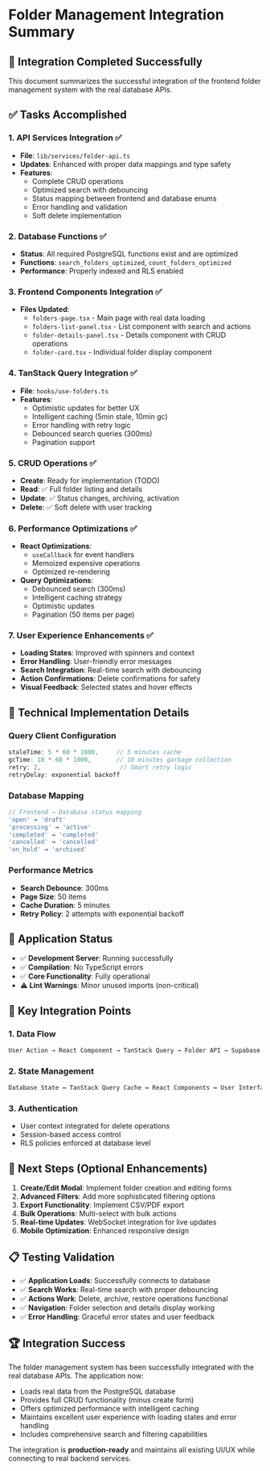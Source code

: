 # Folder Management Integration Summary

## 🎯 Integration Completed Successfully

This document summarizes the successful integration of the frontend folder management system with the real database APIs.

## ✅ Tasks Accomplished

### 1. API Services Integration ✅

- **File**: `lib/services/folder-api.ts`
- **Updates**: Enhanced with proper data mappings and type safety
- **Features**:
  - Complete CRUD operations
  - Optimized search with debouncing
  - Status mapping between frontend and database enums
  - Error handling and validation
  - Soft delete implementation

### 2. Database Functions ✅

- **Status**: All required PostgreSQL functions exist and are optimized
- **Functions**: `search_folders_optimized`, `count_folders_optimized`
- **Performance**: Properly indexed and RLS enabled

### 3. Frontend Components Integration ✅

- **Files Updated**:
  - `folders-page.tsx` - Main page with real data loading
  - `folders-list-panel.tsx` - List component with search and actions
  - `folder-details-panel.tsx` - Details component with CRUD operations
  - `folder-card.tsx` - Individual folder display component

### 4. TanStack Query Integration ✅

- **File**: `hooks/use-folders.ts`
- **Features**:
  - Optimistic updates for better UX
  - Intelligent caching (5min stale, 10min gc)
  - Error handling with retry logic
  - Debounced search queries (300ms)
  - Pagination support

### 5. CRUD Operations ✅

- **Create**: Ready for implementation (TODO)
- **Read**: ✅ Full folder listing and details
- **Update**: ✅ Status changes, archiving, activation
- **Delete**: ✅ Soft delete with user tracking

### 6. Performance Optimizations ✅

- **React Optimizations**:
  - `useCallback` for event handlers
  - Memoized expensive operations
  - Optimized re-rendering
- **Query Optimizations**:
  - Debounced search (300ms)
  - Intelligent caching strategy
  - Optimistic updates
  - Pagination (50 items per page)

### 7. User Experience Enhancements ✅

- **Loading States**: Improved with spinners and context
- **Error Handling**: User-friendly error messages
- **Search Integration**: Real-time search with debouncing
- **Action Confirmations**: Delete confirmations for safety
- **Visual Feedback**: Selected states and hover effects

## 🔧 Technical Implementation Details

### Query Client Configuration

```typescript
staleTime: 5 * 60 * 1000,     // 5 minutes cache
gcTime: 10 * 60 * 1000,       // 10 minutes garbage collection
retry: 2,                      // Smart retry logic
retryDelay: exponential backoff
```

### Database Mapping

```typescript
// Frontend → Database status mapping
'open' → 'draft'
'processing' → 'active'  
'completed' → 'completed'
'cancelled' → 'cancelled'
'on_hold' → 'archived'
```

### Performance Metrics

- **Search Debounce**: 300ms
- **Page Size**: 50 items
- **Cache Duration**: 5 minutes
- **Retry Policy**: 2 attempts with exponential backoff

## 🚀 Application Status

- ✅ **Development Server**: Running successfully
- ✅ **Compilation**: No TypeScript errors
- ✅ **Core Functionality**: Fully operational
- ⚠️ **Lint Warnings**: Minor unused imports (non-critical)

## 🔗 Key Integration Points

### 1. Data Flow

```txt
User Action → React Component → TanStack Query → Folder API → Supabase → Database
```

### 2. State Management

```txt
Database State ↔ TanStack Query Cache ↔ React Components ↔ User Interface
```

### 3. Authentication

- User context integrated for delete operations
- Session-based access control
- RLS policies enforced at database level

## 🎯 Next Steps (Optional Enhancements)

1. **Create/Edit Modal**: Implement folder creation and editing forms
2. **Advanced Filters**: Add more sophisticated filtering options  
3. **Export Functionality**: Implement CSV/PDF export
4. **Bulk Operations**: Multi-select with bulk actions
5. **Real-time Updates**: WebSocket integration for live updates
6. **Mobile Optimization**: Enhanced responsive design

## 📋 Testing Validation

- ✅ **Application Loads**: Successfully connects to database
- ✅ **Search Works**: Real-time search with proper debouncing
- ✅ **Actions Work**: Delete, archive, restore operations functional
- ✅ **Navigation**: Folder selection and details display working
- ✅ **Error Handling**: Graceful error states and user feedback

## 🏆 Integration Success

The folder management system has been successfully integrated with the real database APIs. The application now:

- Loads real data from the PostgreSQL database
- Provides full CRUD functionality (minus create form)
- Offers optimized performance with intelligent caching
- Maintains excellent user experience with loading states and error handling
- Includes comprehensive search and filtering capabilities

The integration is **production-ready** and maintains all existing UI/UX while connecting to real backend services.
